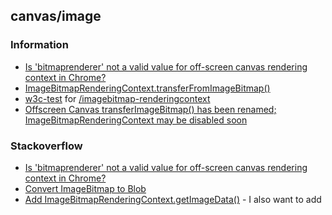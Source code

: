 ## canvas/image


### Information
- [Is 'bitmaprenderer' not a valid value for off-screen canvas rendering context in Chrome?](https://stackoverflow.com/questions/56367196/is-bitmaprenderer-not-a-valid-value-for-off-screen-canvas-rendering-context-in)
- [ImageBitmapRenderingContext.transferFromImageBitmap()](https://developer.mozilla.org/en-US/docs/Web/API/ImageBitmapRenderingContext/transferFromImageBitmap)
- [w3c-test](https://w3c-test.org/) for [/imagebitmap-renderingcontext](https://w3c-test.org/imagebitmap-renderingcontext/)
- [Offscreen Canvas transferImageBitmap() has been renamed; ImageBitmapRenderingContext may be disabled soon](https://www.fxsitecompat.dev/en-CA/docs/2016/offscreen-canvas-transferimagebitmap-has-been-renamed-imagebitmaprenderingcontext-may-be-disabled-soon/)


### Stackoverflow
- [Is 'bitmaprenderer' not a valid value for off-screen canvas rendering context in Chrome?](https://stackoverflow.com/questions/56367196/is-bitmaprenderer-not-a-valid-value-for-off-screen-canvas-rendering-context-in)
- [Convert ImageBitmap to Blob](https://stackoverflow.com/questions/52959839/convert-imagebitmap-to-blob)
- [Add ImageBitmapRenderingContext.getImageData()](https://discourse.wicg.io/t/add-imagebitmaprenderingcontext-getimagedata/1826) - I also want to add




